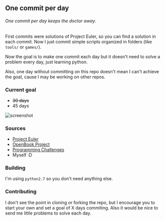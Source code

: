## One commit per day

###### One commit per day keeps the doctor away.

First commits were solutions of Project Euler, so you can find a solution in each commit. Now I just commit simple scripts organized in folders (like `tools/` or `games/`).

Now the goal is to make one commit each day but it doesn't need to solve a problem every day, just learning python.

Also, one day without committing on this repo doesn't mean I can't achieve the goal, cause I may be working on other repos.

### Current goal
  - ~~30 days~~
  - 45 days

![screenshot](https://s3.amazonaws.com/f.cl.ly/items/2u1e220V2h2v0V3u0U3u/screenshot.png?v=235599cd)

### Sources
 - [Project Euler](https://projecteuler.net/archives)
 - [OpenBook Project](http://www.openbookproject.net/pybiblio/practice/wilson/)
 - [Programming Challenges](http://www.programming-challenges.com/pg.php?page=studenthome)
 - Myself :D

### Building
I'm using `python2.7` so you don't need anything else.

### Contributing
I don't see the point in cloning or forking the repo, but I encourage you to start your own and set a goal of X days commiting. Also it would be nice to send me little problems to solve each day.
